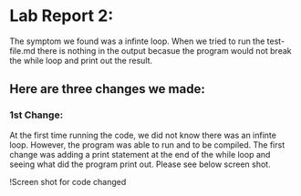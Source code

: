 # Lab Report 2:

The symptom we found was a infinte loop. When we tried to run the test-file.md there is nothing in the output becasue the program would not break the while loop and print out the result.

## Here are three changes we made:

### 1st Change:

At the first time running the code, we did not know there was an infinte loop. However, the program was able to run and to be compiled. The first change was adding a print statement at the end of the while loop and seeing what did the program print out. Please see below screen shot. 

!Screen shot for code changed

